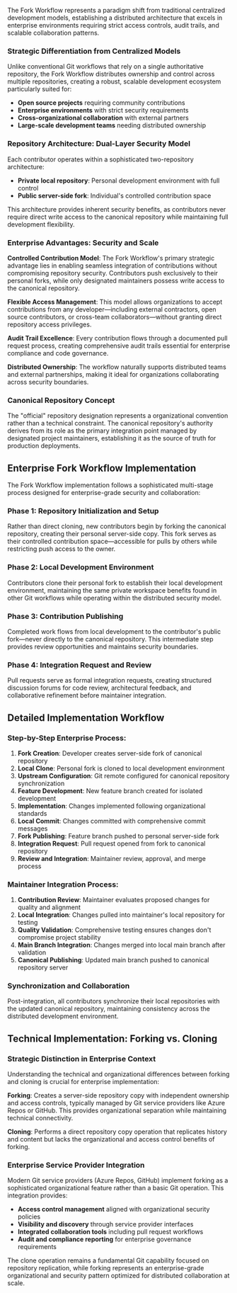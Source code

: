 The Fork Workflow represents a paradigm shift from traditional centralized development models, establishing a distributed architecture that excels in enterprise environments requiring strict access controls, audit trails, and scalable collaboration patterns.

### Strategic Differentiation from Centralized Models

Unlike conventional Git workflows that rely on a single authoritative repository, the Fork Workflow distributes ownership and control across multiple repositories, creating a robust, scalable development ecosystem particularly suited for:

- **Open source projects** requiring community contributions
- **Enterprise environments** with strict security requirements
- **Cross-organizational collaboration** with external partners
- **Large-scale development teams** needing distributed ownership

### Repository Architecture: Dual-Layer Security Model

Each contributor operates within a sophisticated two-repository architecture:

- **Private local repository**: Personal development environment with full control
- **Public server-side fork**: Individual's controlled contribution space

This architecture provides inherent security benefits, as contributors never require direct write access to the canonical repository while maintaining full development flexibility.

### Enterprise Advantages: Security and Scale

**Controlled Contribution Model**: The Fork Workflow's primary strategic advantage lies in enabling seamless integration of contributions without compromising repository security. Contributors push exclusively to their personal forks, while only designated maintainers possess write access to the canonical repository.

**Flexible Access Management**: This model allows organizations to accept contributions from any developer—including external contractors, open source contributors, or cross-team collaborators—without granting direct repository access privileges.

**Audit Trail Excellence**: Every contribution flows through a documented pull request process, creating comprehensive audit trails essential for enterprise compliance and code governance.

**Distributed Ownership**: The workflow naturally supports distributed teams and external partnerships, making it ideal for organizations collaborating across security boundaries.

### Canonical Repository Concept

The "official" repository designation represents a organizational convention rather than a technical constraint. The canonical repository's authority derives from its role as the primary integration point managed by designated project maintainers, establishing it as the source of truth for production deployments.

## Enterprise Fork Workflow Implementation

The Fork Workflow implementation follows a sophisticated multi-stage process designed for enterprise-grade security and collaboration:

### Phase 1: Repository Initialization and Setup

Rather than direct cloning, new contributors begin by forking the canonical repository, creating their personal server-side copy. This fork serves as their controlled contribution space—accessible for pulls by others while restricting push access to the owner.

### Phase 2: Local Development Environment

Contributors clone their personal fork to establish their local development environment, maintaining the same private workspace benefits found in other Git workflows while operating within the distributed security model.

### Phase 3: Contribution Publishing

Completed work flows from local development to the contributor's public fork—never directly to the canonical repository. This intermediate step provides review opportunities and maintains security boundaries.

### Phase 4: Integration Request and Review

Pull requests serve as formal integration requests, creating structured discussion forums for code review, architectural feedback, and collaborative refinement before maintainer integration.

## Detailed Implementation Workflow

### Step-by-Step Enterprise Process:

1. **Fork Creation**: Developer creates server-side fork of canonical repository
2. **Local Clone**: Personal fork is cloned to local development environment
3. **Upstream Configuration**: Git remote configured for canonical repository synchronization
4. **Feature Development**: New feature branch created for isolated development
5. **Implementation**: Changes implemented following organizational standards
6. **Local Commit**: Changes committed with comprehensive commit messages
7. **Fork Publishing**: Feature branch pushed to personal server-side fork
8. **Integration Request**: Pull request opened from fork to canonical repository
9. **Review and Integration**: Maintainer review, approval, and merge process

### Maintainer Integration Process:

1. **Contribution Review**: Maintainer evaluates proposed changes for quality and alignment
2. **Local Integration**: Changes pulled into maintainer's local repository for testing
3. **Quality Validation**: Comprehensive testing ensures changes don't compromise project stability
4. **Main Branch Integration**: Changes merged into local main branch after validation
5. **Canonical Publishing**: Updated main branch pushed to canonical repository server

### Synchronization and Collaboration

Post-integration, all contributors synchronize their local repositories with the updated canonical repository, maintaining consistency across the distributed development environment.

## Technical Implementation: Forking vs. Cloning

### Strategic Distinction in Enterprise Context

Understanding the technical and organizational differences between forking and cloning is crucial for enterprise implementation:

**Forking**: Creates a server-side repository copy with independent ownership and access controls, typically managed by Git service providers like Azure Repos or GitHub. This provides organizational separation while maintaining technical connectivity.

**Cloning**: Performs a direct repository copy operation that replicates history and content but lacks the organizational and access control benefits of forking.

### Enterprise Service Provider Integration

Modern Git service providers (Azure Repos, GitHub) implement forking as a sophisticated organizational feature rather than a basic Git operation. This integration provides:

- **Access control management** aligned with organizational security policies
- **Visibility and discovery** through service provider interfaces
- **Integrated collaboration tools** including pull request workflows
- **Audit and compliance reporting** for enterprise governance requirements

The clone operation remains a fundamental Git capability focused on repository replication, while forking represents an enterprise-grade organizational and security pattern optimized for distributed collaboration at scale.
